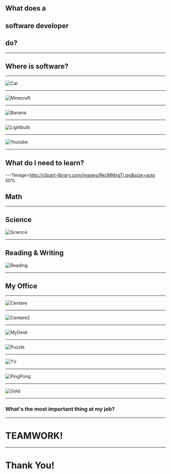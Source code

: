 <!-- .slide: class="center" -->
## What does a 
## __software developer__ 
## do?
---
<!-- .slide: class="center" -->
## Where is software?
---
<!-- .slide: class="center" -->
![Car](https://easydrawingguides-7512.kxcdn.com/wp-content/uploads/2017/01/How-to-Draw-a-cartoon-car-20.png)

---
<!-- .slide: class="center" -->
![Minecraft](https://res.cloudinary.com/lmn/image/upload/c_limit,h_360,w_640/e_sharpen:100/f_auto,fl_lossy,q_auto/v1/gameskinnyc/1/0/4/1046265-minecraft-wallpaper-download-ps3-0f48f.jpg)

---
<!-- .slide: class="center" -->
![Banana](https://media.istockphoto.com/photos/banana-picture-id183380744?k=6&m=183380744&s=612x612&w=0&h=q64r-Nb2A3486LyE_9frNSlFHWDcJPL6PDJ_TwxzsdQ=)

---
<!-- .slide: class="center" -->
![Lightbulb](https://assets.pcmag.com/media/images/421626-philips-hue-white-e26-smart-bulb.jpg?width=640&height=471)

---
<!-- .slide: class="center" -->
![Youtube](https://pmcvariety.files.wordpress.com/2017/09/youtube-logo.png?w=896&h=504&crop=1)

---
<!-- .slide: class="center" -->
## What do I need to learn?

---?image=http://clipart-library.com/images/RkcMMxgTj.jpg&size=auto 50%

## Math

---

## Science

![Science](http://www.pngmart.com/files/4/Science-PNG-Free-Download.png)

---

## Reading & Writing

![Reading](http://images.all-free-download.com/images/graphiclarge/funny_cartoon_pencil_vector_588709.jpg)

---
<!-- .slide: class="center" -->
## My Office

---
<!-- .slide: class="center" -->

![Centare](https://lh3.googleusercontent.com/w1wt28FHlWR-zNfmvx40Cwa1HrVp4x_EZPTIw4s0yZAivswxY_zqwW4YcO2HC5P5hMApaLXMoNvFWnVQylKkJo7skmy86u0GT_NRD3KPQUCZWAjAZk258tp0hGHji_P1wJD1vGE6HxE=w1779-h1000-no)

---

![Centare2](https://lh3.googleusercontent.com/kfNi_orSU5iOFvCjKNbUId53oIy7kFmbRmdxoDcvicBhZ7Nur1DCtWZm4bnRUNdtmAR4lPwMGZgJE2atox52pOVL_ssJIPRWGrFZnKCR5foKT-t-fKptqqmaWIpXsSI7PrcaNvTdyrU=w1779-h1000-no)

---

![MyDesk](https://lh3.googleusercontent.com/pGk6Ljx4ncNLDRAEzlzHPGmAk8ulKy0DDQ_pHV7FpyoN5crzdisVpmsP4-6EgfxfinhIh1aZ40fNEdFAXjgklvKeLgTa7h-hVDT5N8470pax4UPKyI6RsmfV9V16pS_W-4HoR6V-Drs=w1779-h1000-no)

---

![Puzzle](https://lh3.googleusercontent.com/lWA0AVNbnNGbLJeljHaO619bqn2KkB8UpzIhQMuJjW3VruQGlNE1vWJfWa1xgf8nIFf8MsZkECtYx47zgmybK2SjNK0p1xOXd4El7wYexGAwcEmbCEUfkyE-MOcgHCK2pEQh6lUAIds=w1779-h1000-no)

---

![TV](https://lh3.googleusercontent.com/Udmm4iLU8BMpHHXdXVRIQOZJctclhnqkiSMhmnC2w6cfh3DOAp9SrKBchkJX0QmgZ7bQ-A4cHkmNjOl_9xxw6T_2XC1MqiKwNY3Rw3SC2aY_3BzMHHKpw_DeBXgd4qYpkDBsW6G3wec=w1779-h1000-no)

---

![PingPong](https://lh3.googleusercontent.com/9hmM3I7xNYret9IOCal0ZZvu4RF-t1AaYgE3yIGyrvLu7rek_BNHIJHfZJrZ3n0nwDbKMU9YOsxTzGLy9K-F_2Mfi_Ksq474Dqn7FSqpAWkjRPp18lYM1H278XBh3mqi8jaz9fU-QVE=w1779-h1000-no)

---

![Gold](https://lh3.googleusercontent.com/ta8klV5Dug-0MuhSuHeScbFac8Ix9FAUXZSmDrmAXIhJaLYHMz1mdL0QiQlQkCs1OqSTpoCwmq0-eIC0IKH1NXKDD63uZCXc9nWylm3EcXJEBaYFUsFKXqwzNOn8S0auVEKOapO0Moc=w564-h1002-no)

---

### What's the most __important__ thing at my job?

---

# __TEAMWORK!__

---

# Thank You!